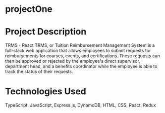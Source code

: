 # projectOne
# Project Description
TRMS - React TRMS, or Tuition Reimbursement Management System is a full-stack web application that allows employees to submit requests for reimbursements for courses, events, and certifications. These requests can then be approved or rejected by the employee's direct supervisor, department head, and a benefits coordinator while the employee is able to track the status of their requests.
# Technologies Used
  TypeScript,
  JavaScript,
  Express.js,
  DynamoDB,
  HTML,
  CSS,
  React,
  Redux
